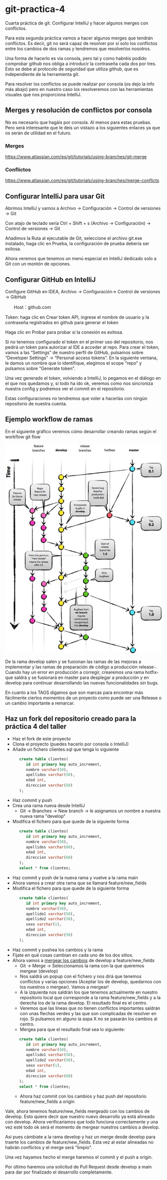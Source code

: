 # git-practica-4
Cuarta práctica de git. Configurar IntelliJ y hacer algunos merges con conflictos.

Para esta segunda práctica vamos a hacer algunos merges que tendrán conflictos. Es decir, git no será capaz de resolver por sí solo los conflictos entre los cambios de dos ramas y tendremos que resolverlos nosotros. 

Una forma de hacerlo es via consola, pero tal y como habréis podido comprobar github nos obliga a introducir la contraseña cada dos por tres. Esto se debe al protocolo de seguridad que utiliza github, que es independiente de la herramienta git. 

Para resolver los conflictos se puede realizar por consola (os dejo la info más abajo) pero en nuestro caso los resolveremos con las herramientas visuales que nos proporciona IntelliJ. 

## Merges y resolución de conflictos por consola
No es necesario que hagáis por consola. Al menos para estas pruebas. Pero será interesante que le deis un vistazo a los siguientes enlaces ya que os serán de utilidad en el futuro. 

### Merges

  https://www.atlassian.com/es/git/tutorials/using-branches/git-merge
  
### Conflictos

  https://www.atlassian.com/es/git/tutorials/using-branches/merge-conflicts


## Configurar IntelliJ para usar Git

Abrimos IntelliJ y vamos a Archivo -> Configuración  -> Control de versiones -> Git

Con atajo de teclado sería  Ctrl + Shift + s (Archivo -> Configuración) -> Control de versiones -> Git

Añadimos la Ruta al ejecutable de Git, seleccione el archivo git.exe instalado, haga clic en Prueba, la configuración de prueba debería ser exitosa.

Ahora veremos que tenemos un menú especial en IntelliJ dedicado solo a Git con un montón de opciones.

## Configurar GitHub en IntelliJ
Configure GitHub en IDEA, Archivo -> Configuración-> Control de versiones -> GibHub

　　Host：github.com

Token: haga clic en Crear token API, ingrese el nombre de usuario y la contraseña registrados en github para generar el token

Haga clic en Probar para probar si la conexión es exitosa.

Si no tenemos configurado el token en el primer uso del repositorio, nos pedirá un token para autorizar al IDE a acceder al repo. Para crear el token, vamos a las “Settings” de nuestro perfil de GitHub, pulsamos sobre “Developer Settings” -> “Personal access tokens”. En la siguiente ventana, le damos un nombre que lo identifique, elegimos el scope “repo” y pulsamos sobre “Generate token”.

Una vez generado el token, volviendo a IntelliJ, lo pegamos en el diálogo en el que nos quedamos y, si todo ha ido ok, veremos como nos sincroniza nuestra config y podremos ver el commit en el repositorio.

Estas configuraciones no tendremos que voler a hacerlas con ningún repositorio de nuestra cuenta.

## Ejemplo workflow de ramas 

En el siguiente gráfico veremos cómo desarrollar creando ramas según el workflow git flow

![workflow](./git_flow.jpg)

De la rama develop salen y se fusionan las ramas de las mejoras a implementar y las ramas de preparación de código a producción release-. Cuando hay un error en producción a corregir, crearemos una rama hotfix- que saldrá y se fusionará en master para desplegar a producción y en develop para continuar desarrollando las nuevas funcionalidades sin bugs.

En cuanto a los TAGS digamos que son marcas para encontrar más fácilmente ciertos momentos de un proyecto como puede ser una Release o un cambio importante a remarcar.

## Haz un fork del repositorio creado para la práctica 4 del taller
- Haz el fork de este proyecto
- Clona el proyecto (puedes hacerlo por consola o IntelliJ)
- Añade un fichero clientes.sql que tenga lo siguiente
   ```sql
      create table clientes(
         id int primary key auto_increment,
         nombre varchar(50),
         apellidos varchar(50),
         edad int,
         direccion varchar(50)
      );
   ```
- Haz commit y push
- Crea una rama nueva desde IntelliJ
  - Git -> Branches -> New branch -> le asignamos un nombre a nuestra nueva rama "develop"
- Modifica el fichero para que quede de la siguiente forma
   ```sql
      create table clientes(
         id int primary key auto_increment,
         nombre varchar(50),
         apellidos varchar(60),
         edad int,
         direccion varchar(60)
      );
      select * from clientes;
   ```     
- Haz commit y push de la nueva rama y vuelve a la rama main
- Ahora vamos a crear otra rama que se llamará feature/new_fields
- Modifica el fichero para que quede de la siguiente forma
   ```sql
      create table clientes(
         id int primary key auto_increment,
         nombre varchar(50),
         apellido1 varchar(50),
         apellido2 varchar(50),
         sexo varchar(1),
         edad int,
         direccion varchar(50)
      );
   ``` 
- Haz commit y pushea los cambios y la rama
- Fijate en qué cosas cambian en cada uno de los dos sitios.
- Ahora vamos a [mergear los cambios](https://www.jetbrains.com/help/idea/resolving-conflicts.html#distributed-version-control-systems) de develop a feature/new_fields
  - Git -> Merge -> Seleccionamos la rama con la que queremos mergear (develop)
  - Nos saldrá un popup con el fichero y nos dirá que tenemos conflictos y varias opciones (Aceptar los de develop, quedarnos con los nuestros o mergear). Vamos a mergear!
  - A la izquierda nos saldrán los que tenemos actualmente en nuestro repositorio local que corresponde a la rama feature/new_fields y a la derecha los de la rama develop. El resultado final es el centro. 
  - Veremos que las líneas que no tienen conflictos importantes saldrán con unas flechas verdes y las que son complicadas de resolver en rojo. Si pulsamos en alguno la aspa X no se pasarán los cambios al centro.
  - Mergea para que el resultado final sea lo siguiente:
   ```sql
      create table clientes(
         id int primary key auto_increment,
         nombre varchar(50),
         apellido1 varchar(50),
         apellido2 varchar(50),
         sexo varchar(1),
         edad int,
         direccion varchar(60)
      );
      select * from clientes;
   ``` 
  - Ahora haz commit con los cambios y haz push del repositorio feature/new_fields a origin

Vale, ahora tenemos feature/new_fields mergeado con los cambios de develop. Esto quiere decir que nuestro nuevo desarrollo ya está alineado con develop. Ahora verificaríamos que todo funciona correctamente y una vez esté todo ok será el momento de mergear nuestros cambios a develop.

Así pues cámbiate a la rama develop y haz un merge desde develop para traerte los cambios de feature/new_fields. Esta vez al estar alineadas no habrán conflictos y el merge será "limpio".

Una vez hayamos hecho el merge haremos el commit y el push a origin.

Por último haremos una solicitud de Pull Request desde develop a main para dar por finalizado el desarrollo completamente.
